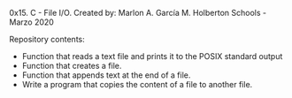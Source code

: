 0x15. C - File I/O. Created by: Marlon A. García M. 
Holberton Schools - Marzo 2020

Repository contents:

* Function that reads a text file and prints it to the POSIX 
standard output
* Function that creates a file.
* Function that appends text at the end of a file.
* Write a program that copies the content of a file to another file.
